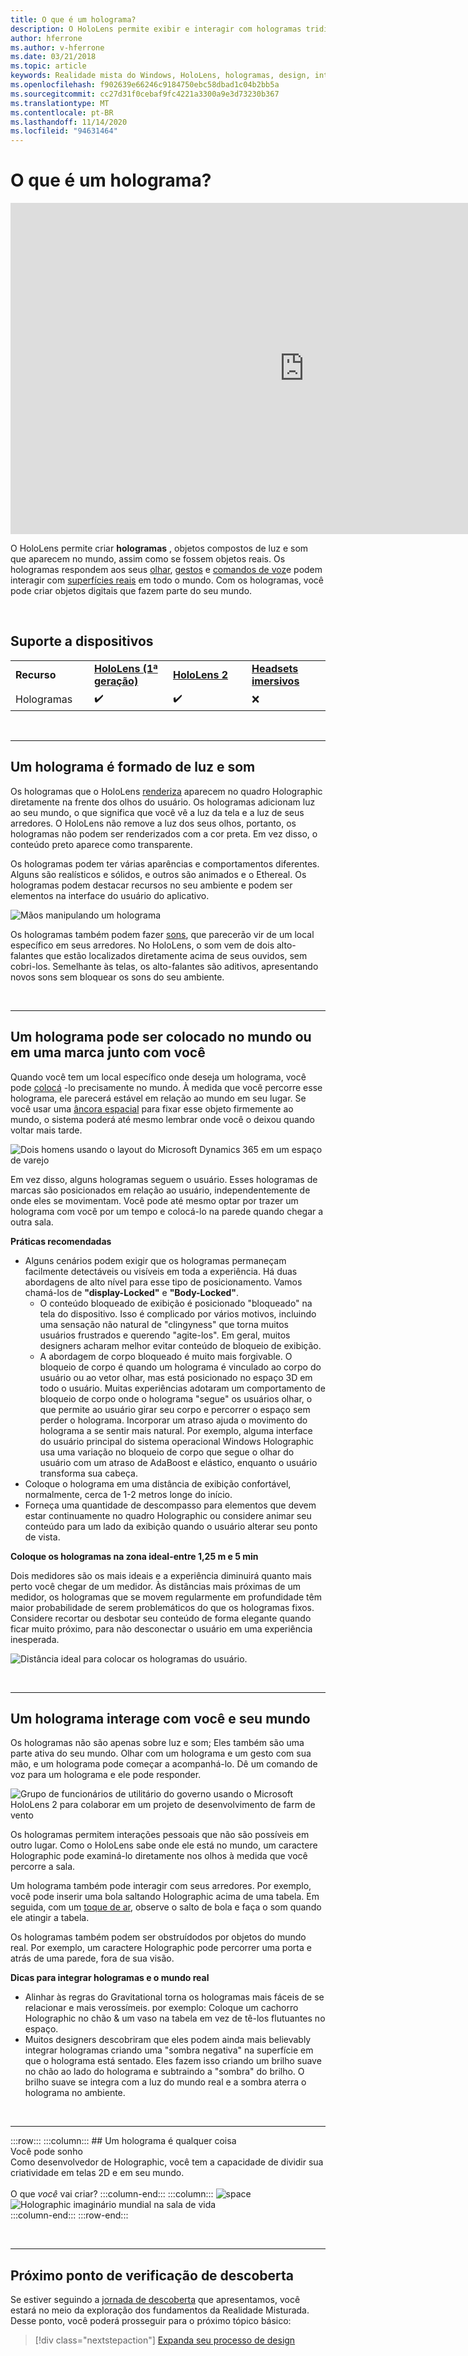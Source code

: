 ```yaml
---
title: O que é um holograma?
description: O HoloLens permite exibir e interagir com hologramas tridimensionais, objetos compostos de luz e som que aparecem no mundo todo.
author: hferrone
ms.author: v-hferrone
ms.date: 03/21/2018
ms.topic: article
keywords: Realidade mista do Windows, HoloLens, hologramas, design, interação
ms.openlocfilehash: f902639e66246c9184750ebc58dbad1c04b2bb5a
ms.sourcegitcommit: cc27d31f0cebaf9fc4221a3300a9e3d73230b367
ms.translationtype: MT
ms.contentlocale: pt-BR
ms.lasthandoff: 11/14/2020
ms.locfileid: "94631464"
---
```

# <a name="what-is-a-hologram"></a>O que é um holograma?

<iframe width="940" height="530" src="https://www.youtube.com/embed/MVXH5V8MVQo" frameborder="0" allow="accelerometer; autoplay; encrypted-media; gyroscope; picture-in-picture" allowfullscreen></iframe>


O HoloLens permite criar **hologramas** , objetos compostos de luz e som que aparecem no mundo, assim como se fossem objetos reais. Os hologramas respondem aos seus [olhar](../design/gaze-and-commit.md), [gestos](../design/gaze-and-commit.md#composite-gestures) e [comandos de voz](../design/voice-input.md)e podem interagir com [superfícies reais](../design/spatial-mapping.md) em todo o mundo. Com os hologramas, você pode criar objetos digitais que fazem parte do seu mundo.

<br>


## <a name="device-support"></a>Suporte a dispositivos

<table>
    <colgroup>
    <col width="25%" />
    <col width="25%" />
    <col width="25%" />
    <col width="25%" />
    </colgroup>
    <tr>
        <td><strong>Recurso</strong></td>
        <td><a href="../hololens-hardware-details.md"><strong>HoloLens (1ª geração)</strong></a></td>
        <td><a href="https://docs.microsoft.com/hololens/hololens2-hardware"><strong>HoloLens 2</strong></td>
        <td><a href="../discover/immersive-headset-hardware-details.md"><strong>Headsets imersivos</strong></a></td>
    </tr>
     <tr>
        <td>Hologramas</td>
        <td>✔️</td>
        <td>✔️</td>
        <td>❌</td>
    </tr>
</table>

<br>

---

## <a name="a-hologram-is-made-of-light-and-sound"></a>Um holograma é formado de luz e som

Os hologramas que o HoloLens [renderiza](../develop/platform-capabilities-and-apis/rendering.md) aparecem no quadro Holographic diretamente na frente dos olhos do usuário. Os hologramas adicionam luz ao seu mundo, o que significa que você vê a luz da tela e a luz de seus arredores. O HoloLens não remove a luz dos seus olhos, portanto, os hologramas não podem ser renderizados com a cor preta. Em vez disso, o conteúdo preto aparece como transparente.

Os hologramas podem ter várias aparências e comportamentos diferentes. Alguns são realísticos e sólidos, e outros são animados e o Ethereal. Os hologramas podem destacar recursos no seu ambiente e podem ser elementos na interface do usuário do aplicativo.

![Mãos manipulando um holograma](images/hologram-hands-940px.jpg)

Os hologramas também podem fazer [sons](../design/spatial-sound.md), que parecerão vir de um local específico em seus arredores. No HoloLens, o som vem de dois alto-falantes que estão localizados diretamente acima de seus ouvidos, sem cobri-los. Semelhante às telas, os alto-falantes são aditivos, apresentando novos sons sem bloquear os sons do seu ambiente.

<br>

---

## <a name="a-hologram-can-be-placed-in-the-world-or-tag-along-with-you"></a>Um holograma pode ser colocado no mundo ou em uma marca junto com você

Quando você tem um local específico onde deseja um holograma, você pode [colocá](../design/coordinate-systems.md) -lo precisamente no mundo. À medida que você percorre esse holograma, ele parecerá estável em relação ao mundo em seu lugar. Se você usar uma [âncora espacial](../design/coordinate-systems.md#spatial-anchors) para fixar esse objeto firmemente ao mundo, o sistema poderá até mesmo lembrar onde você o deixou quando voltar mais tarde.

![Dois homens usando o layout do Microsoft Dynamics 365 em um espaço de varejo](images/HLS19_retailLayoutHologram_001-940px.jpg)

Em vez disso, alguns hologramas seguem o usuário. Esses hologramas de marcas são posicionados em relação ao usuário, independentemente de onde eles se movimentam. Você pode até mesmo optar por trazer um holograma com você por um tempo e colocá-lo na parede quando chegar a outra sala.

**Práticas recomendadas**
* Alguns cenários podem exigir que os hologramas permaneçam facilmente detectáveis ou visíveis em toda a experiência. Há duas abordagens de alto nível para esse tipo de posicionamento. Vamos chamá-los de **"display-Locked"** e **"Body-Locked"**.
   * O conteúdo bloqueado de exibição é posicionado "bloqueado" na tela do dispositivo. Isso é complicado por vários motivos, incluindo uma sensação não natural de "clingyness" que torna muitos usuários frustrados e querendo "agite-los". Em geral, muitos designers acharam melhor evitar conteúdo de bloqueio de exibição.
   * A abordagem de corpo bloqueado é muito mais forgivable. O bloqueio de corpo é quando um holograma é vinculado ao corpo do usuário ou ao vetor olhar, mas está posicionado no espaço 3D em todo o usuário. Muitas experiências adotaram um comportamento de bloqueio de corpo onde o holograma "segue" os usuários olhar, o que permite ao usuário girar seu corpo e percorrer o espaço sem perder o holograma. Incorporar um atraso ajuda o movimento do holograma a se sentir mais natural. Por exemplo, alguma interface do usuário principal do sistema operacional Windows Holographic usa uma variação no bloqueio de corpo que segue o olhar do usuário com um atraso de AdaBoost e elástico, enquanto o usuário transforma sua cabeça.
* Coloque o holograma em uma distância de exibição confortável, normalmente, cerca de 1-2 metros longe do início.
* Forneça uma quantidade de descompasso para elementos que devem estar continuamente no quadro Holographic ou considere animar seu conteúdo para um lado da exibição quando o usuário alterar seu ponto de vista.

**Coloque os hologramas na zona ideal-entre 1,25 m e 5 min**

Dois medidores são os mais ideais e a experiência diminuirá quanto mais perto você chegar de um medidor. Às distâncias mais próximas de um medidor, os hologramas que se movem regularmente em profundidade têm maior probabilidade de serem problemáticos do que os hologramas fixos. Considere recortar ou desbotar seu conteúdo de forma elegante quando ficar muito próximo, para não desconectar o usuário em uma experiência inesperada.

![Distância ideal para colocar os hologramas do usuário.](images/distanceguiderendering-950px.png)

<br>

---


## <a name="a-hologram-interacts-with-you-and-your-world"></a>Um holograma interage com você e seu mundo

Os hologramas não são apenas sobre luz e som; Eles também são uma parte ativa do seu mundo. Olhar com um holograma e um gesto com sua mão, e um holograma pode começar a acompanhá-lo. Dê um comando de voz para um holograma e ele pode responder.

![Grupo de funcionários de utilitário do governo usando o Microsoft HoloLens 2 para colaborar em um projeto de desenvolvimento de farm de vento](images/HLS19_governmentUtilitiesHologram_001-940px.jpg)

Os hologramas permitem interações pessoais que não são possíveis em outro lugar. Como o HoloLens sabe onde ele está no mundo, um caractere Holographic pode examiná-lo diretamente nos olhos à medida que você percorre a sala.

Um holograma também pode interagir com seus arredores. Por exemplo, você pode inserir uma bola saltando Holographic acima de uma tabela. Em seguida, com um [toque de ar](../design/gaze-and-commit.md#composite-gestures), observe o salto de bola e faça o som quando ele atingir a tabela.

Os hologramas também podem ser obstruídodos por objetos do mundo real. Por exemplo, um caractere Holographic pode percorrer uma porta e atrás de uma parede, fora de sua visão.

**Dicas para integrar hologramas e o mundo real**
* Alinhar às regras do Gravitational torna os hologramas mais fáceis de se relacionar e mais verossímeis. por exemplo: Coloque um cachorro Holographic no chão & um vaso na tabela em vez de tê-los flutuantes no espaço.
* Muitos designers descobriram que eles podem ainda mais believably integrar hologramas criando uma "sombra negativa" na superfície em que o holograma está sentado. Eles fazem isso criando um brilho suave no chão ao lado do holograma e subtraindo a "sombra" do brilho. O brilho suave se integra com a luz do mundo real e a sombra aterra o holograma no ambiente.

<br>

---

:::row:::
    :::column:::
        ## <a name="a-hologram-is-whatever-bryou-can-dream-upbr"></a>Um holograma é qualquer coisa <br>Você pode sonho<br>
        Como desenvolvedor de Holographic, você tem a capacidade de dividir sua criatividade em telas 2D e em seu mundo.<br><br>
        O que *você* vai criar?
    :::column-end:::
        :::column:::
        ![space](images/spacer-20x582.png)<br>
       ![Holographic imaginário mundial na sala de vida](images/designoverview.jpg)<br>
    :::column-end:::
:::row-end:::

<br>

---

## <a name="next-discovery-checkpoint"></a>Próximo ponto de verificação de descoberta

Se estiver seguindo a [jornada de descoberta](get-started-with-mr.md) que apresentamos, você estará no meio da exploração dos fundamentos da Realidade Misturada. Desse ponto, você poderá prosseguir para o próximo tópico básico: 

> [!div class="nextstepaction"]
> [Expanda seu processo de design](case-study-expanding-the-design-process-for-mixed-reality.md)

